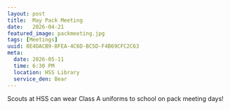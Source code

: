 ```yaml
---
layout: post
title:  May Pack Meeting
date:   2026-04-21
featured_image: packmeeting.jpg
tags: [Meetings]
uuid: 8E4DACB9-BFEA-4C6D-BC5D-F4B69CFC2C63
meta:
  date: 2026-05-11
  time: 6:30 PM
  location: HSS Library
  service_den: Bear
---
```


Scouts at HSS can wear Class A uniforms to school on pack meeting days!

